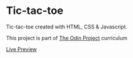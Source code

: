 # Tic-tac-toe

Tic-tac-toe created with HTML, CSS & Javascript.

This project is part of [The Odin Project](https://www.theodinproject.com/) curriculum

[Live Preview](https://sojip.github.io/tic-tac-toe/)


